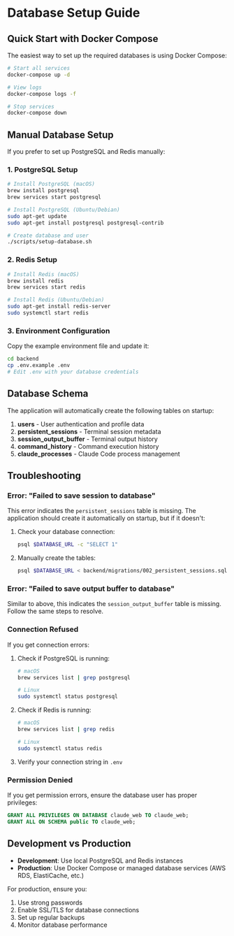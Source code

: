 # Database Setup Guide

## Quick Start with Docker Compose

The easiest way to set up the required databases is using Docker Compose:

```bash
# Start all services
docker-compose up -d

# View logs
docker-compose logs -f

# Stop services
docker-compose down
```

## Manual Database Setup

If you prefer to set up PostgreSQL and Redis manually:

### 1. PostgreSQL Setup

```bash
# Install PostgreSQL (macOS)
brew install postgresql
brew services start postgresql

# Install PostgreSQL (Ubuntu/Debian)
sudo apt-get update
sudo apt-get install postgresql postgresql-contrib

# Create database and user
./scripts/setup-database.sh
```

### 2. Redis Setup

```bash
# Install Redis (macOS)
brew install redis
brew services start redis

# Install Redis (Ubuntu/Debian)
sudo apt-get install redis-server
sudo systemctl start redis
```

### 3. Environment Configuration

Copy the example environment file and update it:

```bash
cd backend
cp .env.example .env
# Edit .env with your database credentials
```

## Database Schema

The application will automatically create the following tables on startup:

1. **users** - User authentication and profile data
2. **persistent_sessions** - Terminal session metadata
3. **session_output_buffer** - Terminal output history
4. **command_history** - Command execution history
5. **claude_processes** - Claude Code process management

## Troubleshooting

### Error: "Failed to save session to database"

This error indicates the `persistent_sessions` table is missing. The application should create it automatically on startup, but if it doesn't:

1. Check your database connection:
   ```bash
   psql $DATABASE_URL -c "SELECT 1"
   ```

2. Manually create the tables:
   ```bash
   psql $DATABASE_URL < backend/migrations/002_persistent_sessions.sql
   ```

### Error: "Failed to save output buffer to database"

Similar to above, this indicates the `session_output_buffer` table is missing. Follow the same steps to resolve.

### Connection Refused

If you get connection errors:

1. Check if PostgreSQL is running:
   ```bash
   # macOS
   brew services list | grep postgresql
   
   # Linux
   sudo systemctl status postgresql
   ```

2. Check if Redis is running:
   ```bash
   # macOS
   brew services list | grep redis
   
   # Linux
   sudo systemctl status redis
   ```

3. Verify your connection string in `.env`

### Permission Denied

If you get permission errors, ensure the database user has proper privileges:

```sql
GRANT ALL PRIVILEGES ON DATABASE claude_web TO claude_web;
GRANT ALL ON SCHEMA public TO claude_web;
```

## Development vs Production

- **Development**: Use local PostgreSQL and Redis instances
- **Production**: Use Docker Compose or managed database services (AWS RDS, ElastiCache, etc.)

For production, ensure you:
1. Use strong passwords
2. Enable SSL/TLS for database connections
3. Set up regular backups
4. Monitor database performance